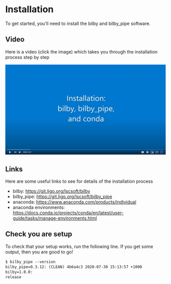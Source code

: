 # Installation

To get started, you'll need to install the bilby and bilby_pipe software.

## Video

Here is a video (click the image) which takes you through the installation process step by step

[![Installation](stills/installation.png)](https://youtu.be/hpf14HnWIYw)

## Links

Here are some useful links to see for details of the installation process

* bilby: https://git.ligo.org/lscsoft/bilby
* bilby_pipe: https://git.ligo.org/lscsoft/bilby_pipe
* anaconda: https://www.anaconda.com/products/individual
* anaconda environments: https://docs.conda.io/projects/conda/en/latest/user-guide/tasks/manage-environments.html

## Check you are setup

To check that your setup works, run the following line. If you get some output, then you are good to go!

```
$ bilby_pipe --version
bilby_pipe=0.3.12: (CLEAN) 4b6a4c3 2020-07-30 15:13:57 +1000 bilby=1.0.0:
release
```
